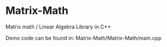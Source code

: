 # Matrix-Math
Matrix math / Linear Algebra Library in C++

Demo code can be found in:
Matrix-Math/Matrix-Math/main.cpp
